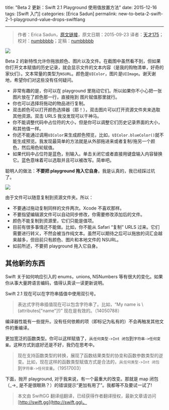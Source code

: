 title: "Beta 2 更新：Swift 2.1 Playground 使用值放置方法"
date: 2015-12-16
tags: [Swift 入门]
categories: [Erica Sadun]
permalink: new-to-beta-2-swift-2-1-playground-value-drops-swiftlang

---
> 作者：Erica Sadun，[原文链接](http://ericasadun.com/2015/09/23/new-to-beta-2-swift-2-1-playground-value-drops-swiftlang/)，原文日期：2015-09-23
> 译者：[天才175](http://weibo.com/u/2916092907)；校对：[numbbbbb](http://numbbbbb.com/)；定稿：[numbbbbb](http://numbbbbb.com/)
  







![](/img/articles/new-to-beta-2-swift-2-1-playground-value-drops-swiftlang/Color-AppScreenSnapz001.png1450226715.996496)

Beta 2 的新特性允许你拖放颜色、图片以及文件。在截图中虽然看不到，但如果你打开文本赋值的历史记录，就会显示文件的文本内容（是我的购物清单，好奇的家伙们）。文本常量的类型为`NSURL`。颜色是`UIColor`，图片是`UIImage`。谢天谢地，希望你们对这些没有任何疑问。

<!--more-->

* 非常有趣的是，你可以在 playground 里拖动它们。所以如果你不小心把一张图片放在了颜色那一行，直接拖到 图片赋值那里就行。
* 你也可以选择将拖动的物品进行复制。
* 双击颜色可以打开颜色选择器（耶！），双击图片可以打开资源文件夹来选取其他资源。双击 URLS 我没发现可以干神马。
* 你不能调整代码中占位符的大小，但是你可以调整它们历史记录界面的大小，和其他值一样。
* 你还不能通过调用`UIColor`来生成颜色预览，比如，`UIColor.blueColor()`就不能生成预览。我发现最简单的方法就是从外部拖进来或者复制/拖另一个颜色，然后用色轮赋值。
* 如果代码中占位符是蓝色，别输入。单击关闭它或者直接用键盘输入内容替换它。蓝色意味着可以选取并且可以被改写。简单吧。

聪明人的做法：**不要把 playground 拖入它自身**。我是认真的，我已经踩过坑了。

![](/img/articles/new-to-beta-2-swift-2-1-playground-value-drops-swiftlang/Screen-Shot-2015-09-23-at-8.30.41-PM.png1450226717.1296368)

由于文件可以随意复制到资源文件夹。所以：

* 不要通过拖动复制同样的文件两次。Xcode 不喜欢那样。
* 不要指望编辑源文件可以自动同步修改，你需要修改添加后的文件。
* 颜色不能复制到资源里，它们只能是值项。
* 目前有很多事情还不能做。比如，你不能从 Safari “复制” URLS 过来。它们需要进行转义，不然会被当作纯文本。虽然可以期待之后可以拖放的词汇会越来越多，但目前只有颜色、图片和本地文件的 NSURL。
* 如前所述，不要把 playground 拖入它自身。

## 其他新的东西

Swift 关于如何响应引入的 enums，unions, NSNumbers 等有很大的变化。如果你从事大量跨语言编码，值得认真读一读更新说明。

Swift 2.1 现在可以在字符串插值中使用双引号。

> 表达式字符串插值现在可以包含字符串了。比如，“My name is \ (attributes["name"]!)” 现在是有效的。（14050788）

编译器性能有一些提升。没有任何依赖的项（即标记为私有的）不会再触发其他文件的重编译。

更加宽泛的函数类型。你可以这样赋值了，从`任何类型->Int 闭包`到`字符串->任何变量`。这种方式到底好还是不好，我仍在思考中。

> 现在支持函数类型的转换，展现了函数结果类型的协变和函数参数类型的逆变。比如，现在这样的函数类型赋值方式是合法的，从`任何类型->Int 闭包`到`字符串->任何变量`。（19517003）

下面，抛开 playground, 对于我来说，有一个最重大的改变。那就是 map 闭包（\_->\_ 是不是很眼熟？）的错误提示“更加有用了”。我都等不及要试一试了!
> 本文由 SwiftGG 翻译组翻译，已经获得作者翻译授权，最新文章请访问 [http://swift.gg](http://swift.gg)。